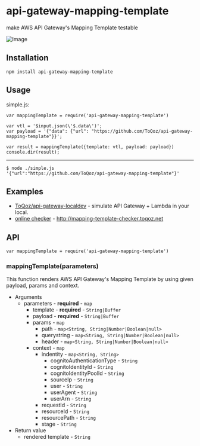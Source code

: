 # api-gateway-mapping-template

make AWS API Gateway's Mapping Template testable

![Image](http://toqoz.net/art/api-gateway-mapping-template.png)

## Installation

```
npm install api-gateway-mapping-template
```

## Usage

simple.js:

```node
var mappingTemplate = require('api-gateway-mapping-template')

var vtl = '$input.json(\'$.data\')';
var payload = '{"data": {"url": "https://github.com/ToQoz/api-gateway-mapping-template"}}';

var result = mappingTemplate({template: vtl, payload: payload})
console.dir(result);
```

***

```
$ node ./simple.js
'{"url":"https://github.com/ToQoz/api-gateway-mapping-template"}'
```

## Examples

- [ToQoz/api-gateway-localdev](https://github.com/ToQoz/api-gateway-localdev) - simulate API Gateway + Lambda in your local.
- [online checker](https://github.com/ToQoz/mapping-template-checker.toqoz.net) - http://mapping-template-checker.toqoz.net

## API

```node
var mappingTemplate = require('api-gateway-mapping-template')
```

### mappingTemplate(parameters)

This function renders AWS API Gateway's Mapping Template by using given payload, params and context.

- Arguments
  - parameters - **required** - `map`
      - template - **required** - `String|Buffer`
      - payload - **required** - `String|Buffer`
      - params - `map`
        - path - `map<String, String|Number|Boolean|null>`
        - querystring - `map<String, String|Number|Boolean|null>`
        - header - `map<String, String|Number|Boolean|null>`
      - context - `map`
        - indentity - `map<String, String>`
          - cognitoAuthenticationType - `String`
          - cognitoIdentityId - `String`
          - cognitoIdentityPoolId - `String`
          - sourceIp - `String`
          - user - `String`
          - userAgent - `String`
          - userArn - `String`
        - requestId - `String`
        - resourceId - `String`
        - resourcePath -  `String`
        - stage -  `String`
- Return value
  - rendered template -  `String`
